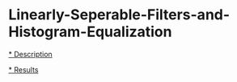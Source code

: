 # Linearly-Seperable-Filters-and-Histogram-Equalization


[* Description](Description.pdf)

[* Results](PA1-CVIP.pdf)
